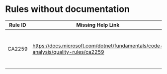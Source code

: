 # Rules without documentation

Rule ID | Missing Help Link | Title |
--------|-------------------|-------|
CA2259 | <https://docs.microsoft.com/dotnet/fundamentals/code-analysis/quality-rules/ca2259> | Use implicitly assignable foreach variable type |
